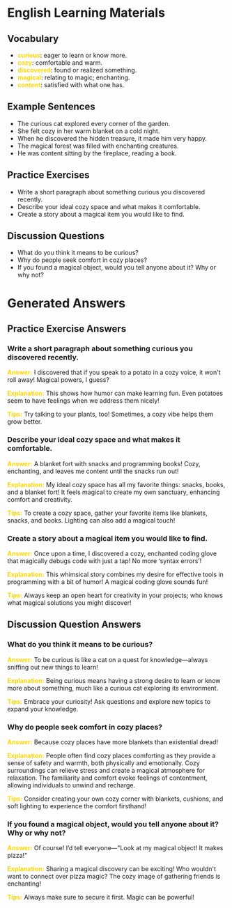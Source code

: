 # English Learning Materials
## Vocabulary
- <span style="color: gold">**curious**</span>: eager to learn or know more.
- <span style="color: gold">**cozy**</span>: comfortable and warm.
- <span style="color: gold">**discovered**</span>: found or realized something.
- <span style="color: gold">**magical**</span>: relating to magic; enchanting.
- <span style="color: gold">**content**</span>: satisfied with what one has.

## Example Sentences
- The curious cat explored every corner of the garden.
- She felt cozy in her warm blanket on a cold night.
- When he discovered the hidden treasure, it made him very happy.
- The magical forest was filled with enchanting creatures.
- He was content sitting by the fireplace, reading a book.

## Practice Exercises
- Write a short paragraph about something curious you discovered recently.
- Describe your ideal cozy space and what makes it comfortable.
- Create a story about a magical item you would like to find.

## Discussion Questions
- What do you think it means to be curious?
- Why do people seek comfort in cozy places?
- If you found a magical object, would you tell anyone about it? Why or why not?


# Generated Answers

## Practice Exercise Answers

### Write a short paragraph about something curious you discovered recently.
<span style="color: gold">**Answer:**</span> I discovered that if you speak to a potato in a cozy voice, it won't roll away! Magical powers, I guess?

<span style="color: gold">**Explanation:**</span> This shows how humor can make learning fun. Even potatoes seem to have feelings when we address them nicely!

<span style="color: gold">**Tips:**</span> Try talking to your plants, too! Sometimes, a cozy vibe helps them grow better.

### Describe your ideal cozy space and what makes it comfortable.
<span style="color: gold">**Answer:**</span> A blanket fort with snacks and programming books! Cozy, enchanting, and leaves me content until the snacks run out!

<span style="color: gold">**Explanation:**</span> My ideal cozy space has all my favorite things: snacks, books, and a blanket fort! It feels magical to create my own sanctuary, enhancing comfort and creativity.

<span style="color: gold">**Tips:**</span> To create a cozy space, gather your favorite items like blankets, snacks, and books. Lighting can also add a magical touch!

### Create a story about a magical item you would like to find.
<span style="color: gold">**Answer:**</span> Once upon a time, I discovered a cozy, enchanted coding glove that magically debugs code with just a tap! No more ‘syntax errors’!

<span style="color: gold">**Explanation:**</span> This whimsical story combines my desire for effective tools in programming with a bit of humor! A magical coding glove sounds fun!

<span style="color: gold">**Tips:**</span> Always keep an open heart for creativity in your projects; who knows what magical solutions you might discover!

## Discussion Question Answers

### What do you think it means to be curious?
<span style="color: gold">**Answer:**</span> To be curious is like a cat on a quest for knowledge—always sniffing out new things to learn!

<span style="color: gold">**Explanation:**</span> Being curious means having a strong desire to learn or know more about something, much like a curious cat exploring its environment.

<span style="color: gold">**Tips:**</span> Embrace your curiosity! Ask questions and explore new topics to expand your knowledge.

### Why do people seek comfort in cozy places?
<span style="color: gold">**Answer:**</span> Because cozy places have more blankets than existential dread!

<span style="color: gold">**Explanation:**</span> People often find cozy places comforting as they provide a sense of safety and warmth, both physically and emotionally. Cozy surroundings can relieve stress and create a magical atmosphere for relaxation. The familiarity and comfort evoke feelings of contentment, allowing individuals to unwind and recharge.

<span style="color: gold">**Tips:**</span> Consider creating your own cozy corner with blankets, cushions, and soft lighting to experience the comfort firsthand!

### If you found a magical object, would you tell anyone about it? Why or why not?
<span style="color: gold">**Answer:**</span> Of course! I’d tell everyone—"Look at my magical object! It makes pizza!"

<span style="color: gold">**Explanation:**</span> Sharing a magical discovery can be exciting! Who wouldn't want to connect over pizza magic? The cozy image of gathering friends is enchanting!

<span style="color: gold">**Tips:**</span> Always make sure to secure it first. Magic can be powerful!